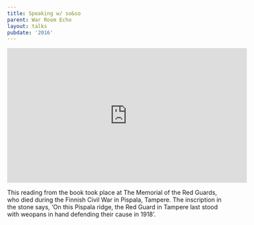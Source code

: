 ```yaml
---
title: Speaking w/ so&so
parent: War Room Echo
layout: talks
pubdate: '2016'
---
```

<iframe width="560" height="315" src="https://www.youtube.com/embed/7M0vfJweVU0" frameborder="0" allow="autoplay; encrypted-media" allowfullscreen></iframe>

This reading from the book took place at The Memorial of the Red Guards, who died during the Finnish Civil War in Pispala, Tampere. The inscription in the stone says, ‘On this Pispala ridge, the Red Guard in Tampere last stood with weopans in hand defending their cause in 1918’.
